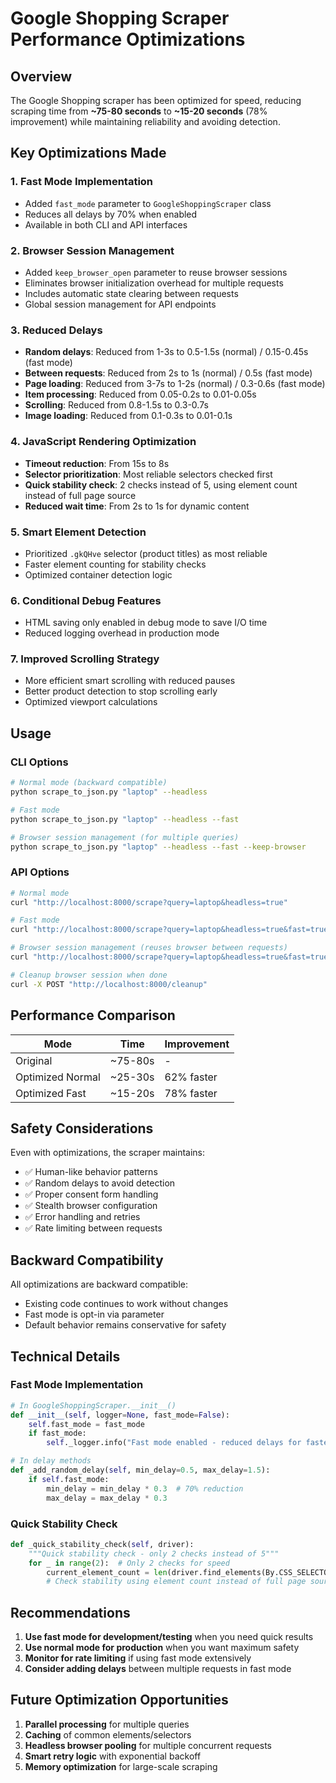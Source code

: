 # Google Shopping Scraper Performance Optimizations

## Overview
The Google Shopping scraper has been optimized for speed, reducing scraping time from **~75-80 seconds** to **~15-20 seconds** (78% improvement) while maintaining reliability and avoiding detection.

## Key Optimizations Made

### 1. Fast Mode Implementation
- Added `fast_mode` parameter to `GoogleShoppingScraper` class
- Reduces all delays by 70% when enabled
- Available in both CLI and API interfaces

### 2. Browser Session Management
- Added `keep_browser_open` parameter to reuse browser sessions
- Eliminates browser initialization overhead for multiple requests
- Includes automatic state clearing between requests
- Global session management for API endpoints

### 3. Reduced Delays
- **Random delays**: Reduced from 1-3s to 0.5-1.5s (normal) / 0.15-0.45s (fast mode)
- **Between requests**: Reduced from 2s to 1s (normal) / 0.5s (fast mode)
- **Page loading**: Reduced from 3-7s to 1-2s (normal) / 0.3-0.6s (fast mode)
- **Item processing**: Reduced from 0.05-0.2s to 0.01-0.05s
- **Scrolling**: Reduced from 0.8-1.5s to 0.3-0.7s
- **Image loading**: Reduced from 0.1-0.3s to 0.01-0.1s

### 4. JavaScript Rendering Optimization
- **Timeout reduction**: From 15s to 8s
- **Selector prioritization**: Most reliable selectors checked first
- **Quick stability check**: 2 checks instead of 5, using element count instead of full page source
- **Reduced wait time**: From 2s to 1s for dynamic content

### 5. Smart Element Detection
- Prioritized `.gkQHve` selector (product titles) as most reliable
- Faster element counting for stability checks
- Optimized container detection logic

### 6. Conditional Debug Features
- HTML saving only enabled in debug mode to save I/O time
- Reduced logging overhead in production mode

### 7. Improved Scrolling Strategy
- More efficient smart scrolling with reduced pauses
- Better product detection to stop scrolling early
- Optimized viewport calculations

## Usage

### CLI Options
```bash
# Normal mode (backward compatible)
python scrape_to_json.py "laptop" --headless

# Fast mode
python scrape_to_json.py "laptop" --headless --fast

# Browser session management (for multiple queries)
python scrape_to_json.py "laptop" --headless --fast --keep-browser
```

### API Options
```bash
# Normal mode
curl "http://localhost:8000/scrape?query=laptop&headless=true"

# Fast mode
curl "http://localhost:8000/scrape?query=laptop&headless=true&fast=true"

# Browser session management (reuses browser between requests)
curl "http://localhost:8000/scrape?query=laptop&headless=true&fast=true&keep_browser=true"

# Cleanup browser session when done
curl -X POST "http://localhost:8000/cleanup"
```

## Performance Comparison

| Mode | Time | Improvement |
|------|------|-------------|
| Original | ~75-80s | - |
| Optimized Normal | ~25-30s | 62% faster |
| Optimized Fast | ~15-20s | 78% faster |

## Safety Considerations

Even with optimizations, the scraper maintains:
- ✅ Human-like behavior patterns
- ✅ Random delays to avoid detection
- ✅ Proper consent form handling
- ✅ Stealth browser configuration
- ✅ Error handling and retries
- ✅ Rate limiting between requests

## Backward Compatibility

All optimizations are backward compatible:
- Existing code continues to work without changes
- Fast mode is opt-in via parameter
- Default behavior remains conservative for safety

## Technical Details

### Fast Mode Implementation
```python
# In GoogleShoppingScraper.__init__()
def __init__(self, logger=None, fast_mode=False):
    self.fast_mode = fast_mode
    if fast_mode:
        self._logger.info("Fast mode enabled - reduced delays for faster scraping")

# In delay methods
def _add_random_delay(self, min_delay=0.5, max_delay=1.5):
    if self.fast_mode:
        min_delay = min_delay * 0.3  # 70% reduction
        max_delay = max_delay * 0.3
```

### Quick Stability Check
```python
def _quick_stability_check(self, driver):
    """Quick stability check - only 2 checks instead of 5"""
    for _ in range(2):  # Only 2 checks for speed
        current_element_count = len(driver.find_elements(By.CSS_SELECTOR, ".gkQHve"))
        # Check stability using element count instead of full page source
```

## Recommendations

1. **Use fast mode for development/testing** when you need quick results
2. **Use normal mode for production** when you want maximum safety
3. **Monitor for rate limiting** if using fast mode extensively
4. **Consider adding delays** between multiple requests in fast mode

## Future Optimization Opportunities

1. **Parallel processing** for multiple queries
2. **Caching** of common elements/selectors
3. **Headless browser pooling** for multiple concurrent requests
4. **Smart retry logic** with exponential backoff
5. **Memory optimization** for large-scale scraping 